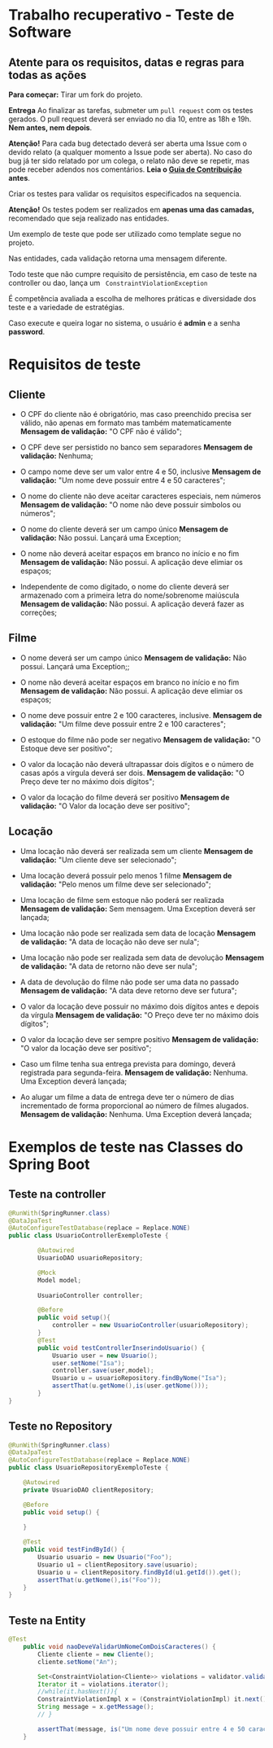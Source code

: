 # Trabalho recuperativo - Teste de Software

## Atente para os requisitos, datas e regras para todas as ações

**Para começar:** Tirar um fork do projeto. 

**Entrega** Ao finalizar as tarefas, submeter um <code>pull request</code> com os testes gerados. O pull request deverá ser enviado no dia 10, entre as 18h e 19h. **Nem antes, nem depois**.

**Atenção!** Para cada bug detectado deverá ser aberta uma Issue com o devido relato (a qualquer momento a Issue pode ser aberta). No caso do bug já ter sido relatado por um colega, o relato não deve se repetir, mas pode receber adendos nos comentários. **Leia o [Guia de Contribuição](https://github.com/angelogluz/LocadoraSpringBoot/blob/master/CONTRIBUTING.md) antes**.

Criar os testes para validar os requisitos especificados na sequencia.

**Atenção!** Os testes podem ser realizados em **apenas uma das camadas,** recomendado que seja realizado nas entidades.

Um exemplo de teste que pode ser utilizado como template segue no projeto.

Nas entidades, cada validação retorna uma mensagem diferente.

Todo teste que não cumpre requisito de persistência, em caso de teste na controller ou dao, lança um <code> ConstraintViolationException </code> 

É competência avaliada a escolha de melhores práticas e diversidade dos teste e a variedade de estratégias.

Caso execute e queira logar no sistema, o usuário é **admin** e a senha **password**.

# Requisitos de teste

## Cliente
* O CPF do cliente não é obrigatório, mas caso preenchido precisa ser válido, não apenas em formato mas também matematicamente
**Mensagem de validação:** "O CPF não é válido";

* O CPF deve ser persistido no banco sem separadores
**Mensagem de validação:** Nenhuma;

* O campo nome deve ser um valor entre 4 e 50, inclusive
**Mensagem de validação:** "Um nome deve possuir entre 4 e 50 caracteres";

* O nome do cliente não deve aceitar caracteres especiais, nem números
**Mensagem de validação:** "O nome não deve possuir simbolos ou números";

* O nome do cliente deverá ser um campo único
**Mensagem de validação:** Não possui. Lançará uma Exception;

* O nome não deverá aceitar espaços em branco no início e no fim
**Mensagem de validação:** Não possui. A aplicação deve elimiar os espaços;

* Independente de como digitado, o nome do cliente deverá ser armazenado com a primeira letra do nome/sobrenome maiúscula
**Mensagem de validação:** Não possui. A aplicação deverá fazer as correções;


## Filme
* O nome deverá ser um campo único
**Mensagem de validação:** Não possui. Lançará uma Exception;;

* O nome não deverá aceitar espaços em branco no início e no fim
**Mensagem de validação:** Não possui. A aplicação deve elimiar os espaços;

* O nome deve possuir entre 2 e 100 caracteres, inclusive.
**Mensagem de validação:** "Um filme deve possuir entre 2 e 100 caracteres";

* O estoque do filme não pode ser negativo
**Mensagem de validação:** "O Estoque deve ser positivo";

* O valor da locação não deverá ultrapassar dois dígitos e o número de casas após a vírgula deverá ser dois.
**Mensagem de validação:** "O Preço deve ter no máximo dois dígitos";

* O valor da locação do filme deverá ser positivo
**Mensagem de validação:** "O Valor da locação deve ser positivo";

## Locação
* Uma locação não deverá ser realizada sem um cliente
**Mensagem de validação:** "Um cliente deve ser selecionado";

* Uma locação deverá possuir pelo menos 1 filme
**Mensagem de validação:** "Pelo menos um filme deve ser selecionado";

* Uma locação de filme sem estoque não poderá ser realizada
**Mensagem de validação:** Sem mensagem. Uma Exception deverá ser lançada;

* Uma locação não pode ser realizada sem data de locação
**Mensagem de validação:** "A data de locação não deve ser nula";

* Uma locação não pode ser realizada sem data de devolução
**Mensagem de validação:** "A data de retorno não deve ser nula";

* A data de devolução do filme não pode ser uma data no passado
**Mensagem de validação:** "A data deve retorno deve ser futura";

* O valor da locação deve possuir no máximo dois dígitos antes e depois da vírgula
**Mensagem de validação:** "O Preço deve ter no máximo dois dígitos";

* O valor da locação deve ser sempre positivo
**Mensagem de validação:** "O valor da locação deve ser positivo";

* Caso um filme tenha sua entrega prevista para domingo, deverá registrada para segunda-feira.
**Mensagem de validação:** Nenhuma. Uma Exception deverá lançada;

* Ao alugar um filme a data de entrega deve ter o número de dias incrementado de forma proporcional ao número de filmes
alugados. 
**Mensagem de validação:** Nenhuma. Uma Exception deverá lançada;

# Exemplos de teste nas Classes do Spring Boot
## Teste na controller
```java
@RunWith(SpringRunner.class)
@DataJpaTest
@AutoConfigureTestDatabase(replace = Replace.NONE)
public class UsuarioControllerExemploTeste {

        @Autowired
        UsuarioDAO usuarioRepository;

        @Mock
        Model model;
    
        UsuarioController controller;

        @Before
        public void setup(){
            controller = new UsuarioController(usuarioRepository);
        }
        @Test
        public void testControllerInserindoUsuario() {
            Usuario user = new Usuario();
            user.setNome("Isa");
            controller.save(user,model);
            Usuario u = usuarioRepository.findByNome("Isa");
            assertThat(u.getNome(),is(user.getNome()));
        }
}
```
## Teste no Repository
```java
@RunWith(SpringRunner.class)
@DataJpaTest
@AutoConfigureTestDatabase(replace = Replace.NONE)
public class UsuarioRepositoryExemploTeste {

    @Autowired
    private UsuarioDAO clientRepository;

    @Before
    public void setup() {
        
    }

    @Test
    public void testFindById() {
        Usuario usuario = new Usuario("Foo");
        Usuario u1 = clientRepository.save(usuario);
        Usuario u = clientRepository.findById(u1.getId()).get();
        assertThat(u.getNome(),is("Foo"));
    }
}
```
## Teste na Entity
```java
@Test
    public void naoDeveValidarUmNomeComDoisCaracteres() {
        Cliente cliente = new Cliente();
        cliente.setNome("An");

        Set<ConstraintViolation<Cliente>> violations = validator.validate(cliente);
        Iterator it = violations.iterator();
        //while(it.hasNext()){
        ConstraintViolationImpl x = (ConstraintViolationImpl) it.next();
        String message = x.getMessage();
        // }

        assertThat(message, is("Um nome deve possuir entre 4 e 50 caracteres"));
    }
```
